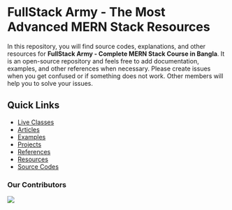 # FullStack Army - The Most Advanced MERN Stack Resources

In this repository, you will find source codes, explanations, and other resources for **FullStack Army - Complete MERN Stack Course in Bangla**. It is an open-source repository and feels free to add documentation, examples, and other references when necessary. Please create issues when you get confused or if something does not work. Other members will help you to solve your issues.

## Quick Links

- [Live Classes](live-classes/README.md)
- [Articles](articles/README.md)
- [Examples](examples/README.md)
- [Projects](projects/README.md)
- [References](references/README.md)
- [Resources](resources/README.md)
- [Source Codes](src/README.md)

### Our Contributors

<a href="https://github.com/mrhm-dev/full-stack-army/graphs/contributors">
<img src="https://contrib.rocks/image?repo=mrhm-dev/full-stack-army" />
</a>
